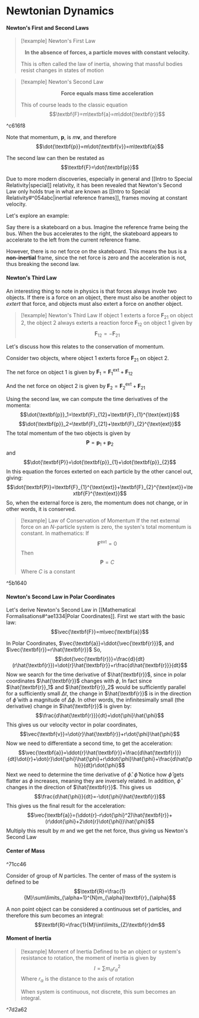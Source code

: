 # Newtonian Dynamics


#### Newton's First and Second Laws
>[!example] Newton's First Law
>**<p style="text-align:center;">In the absence of forces, a particle moves with constant velocity.</p>**
>
>This is often called the law of inertia, showing that massful bodies resist changes in states of motion

>[!example] Newton's Second Law
>**<p style="text-align:center;">Force equals mass time acceleration</p>**
>
>This of course leads to the classic equation $$\textbf{F}=m\textbf{a}=m\ddot{\textbf{r}}$$

^c616f8

Note that momentum, $\textbf{p}$, is $m\textbf{v}$, and therefore$$\dot{\textbf{p}}=m\dot{\textbf{v}}=m\textbf{a}$$

The second law can then be restated as$$\textbf{F}=\dot{\textbf{p}}$$

Due to more modern discoveries, especially in general and [[Intro to Special Relativity|special]] relativity, it has been revealed that Newton's Second Law only holds true in what are known as [[Intro to Special Relativity#^054abc|inertial reference frames]], frames moving at constant velocity.

Let's explore an example:

Say there is a skateboard on a bus.
Imagine the reference frame being the bus. When the bus accelerates to the right, the skateboard appears to accelerate to the left from the current reference frame.

However, there is no net force on the skateboard. This means the bus is a **non-inertial** frame, since the net force is zero and the acceleration is not, thus breaking the second law.

#### Newton's Third Law
An interesting thing to note in physics is that forces always invole two objects. If there is a force on an object, there must also be another object to *extert* that force, and objects must also extert a force on another object.

>[!example] Newton's Third Law
>If object 1 exterts a force $\textbf{F}_{21}$ on object 2, the object 2 always exterts a reaction force $\textbf{F}_{12}$ on object 1 given by$$\textbf{F}_{12}=-\textbf{F}_{21}$$

Let's discuss how this relates to the conservation of momentum.

Consider two objects, where object 1 exterts force $\textbf{F}_{21}$ on object 2.

The net force on object 1 is given by $\textbf{F}_{1}=\textbf{F}_{1}^{\text{ext}}+\textbf{F}_{12}$

And the net force on object 2 is given by $\textbf{F}_2=\textbf{F}^{\text{ext}}_{2}+\textbf{F}_{21}$

Using the second law, we can compute the time derivatives of the momenta:
$$\dot{\textbf{p}}_1=\textbf{F}_{12}+\textbf{F}_{1}^{\text{ext}}$$
$$\dot{\textbf{p}}_2=\textbf{F}_{21}+\textbf{F}_{2}^{\text{ext}}$$
The total momentum of the two objects is given by
$$\textbf{P}=\textbf{p}_{1}+\textbf{p}_{2}$$and
$$\dot{\textbf{P}}=\dot{\textbf{p}}_{1}+\dot{\textbf{p}}_{2}$$
In this equation the forces exterted on each particle by the other cancel out, giving:
$$\dot{\textbf{P}}=\textbf{F}_{1}^{\text{ext}}+\textbf{F}_{2}^{\text{ext}}=\textbf{F}^{\text{ext}}$$
So, when the external force is zero, the momentum does not change, or in other words, it is conserved.

>[!example] Law of Conservation of Momentum
>If the net external force on an $N$-particle system is zero, the systen's total momentum is constant.
>In mathematics:
>If$$\textbf{F}^{\text{ext}}=0$$Then$$\textbf{P}=C$$
>Where $C$ is a constant

^5b1640

#### Newton's Second Law in Polar Coordinates
Let's derive Newton's Second Law in [[Mathematical Formalisations#^ae1334|Polar Coordinates]].
First we start with the basic law:$$\vec{\textbf{F}}=m\vec{\textbf{a}}$$

In Polar Coordinates, $\vec{\textbf{a}}=\ddot{\vec{\textbf{r}}}$, and $\vec{\textbf{r}}=r\hat{\textbf{r}}$
So,
$$\dot{\vec{\textbf{r}}}=\frac{d}{dt}(r\hat{\textbf{r}})=\dot{r}\hat{\textbf{r}}+r\frac{d\hat{\textbf{r}}}{dt}$$
Now we search for the time derivative of $\hat{\textbf{r}}$, since in polar coordinates $\hat{\textbf{r}}$ changes with $\phi$, In fact since $\hat{\textbf{r}}_1$ and $\hat{\textbf{r}}_2$ would be sufficiently parallel for a sufficiently small $\Delta t$, the change in $\hat{\textbf{r}}$ is in the direction of $\hat{\phi}$ with a magnitude of $\Delta \phi$. In other words, the infinitesimally small (the derivative) change in $\hat{\textbf{r}}$ is given by:
$$\frac{d\hat{\textbf{r}}}{dt}=\dot{\phi}\hat{\phi}$$
This gives us our velocity vector in polar coordinates,$$\vec{\textbf{v}}=\dot{r}\hat{\textbf{r}}+r\dot{\phi}\hat{\phi}$$
Now we need to differentiate a second time, to get the acceleration:
$$\vec{\textbf{a}}=\ddot{r}\hat{\textbf{r}}+\frac{d\hat{\textbf{r}}}{dt}\dot{r}+\dot{r}\dot{\phi}\hat{\phi}+r\ddot{\phi}\hat{\phi}+\frac{d\hat{\phi}}{dt}r\dot{\phi}$$
Next we need to determine the time derivative of $\hat{\phi}$. $\hat{\phi}$ Notice how $\hat{\phi}$ gets flatter as $\phi$ increases, meaning they are inversely related. In addition, $\hat{\phi}$ changes in the direction of $\hat{\textbf{r}}$. This gives us
$$\frac{d\hat{\phi}}{dt}=-\dot{\phi}\hat{\textbf{r}}$$
This gives us the final result for the acceleration:
$$\vec{\textbf{a}}=(\ddot{r}-r\dot{\phi}^2)\hat{\textbf{r}}+(r\ddot{\phi}+2\dot{r}\dot{\phi})\hat{\phi}$$
Multiply this result by $m$ and we get the net force, thus giving us Newton's Second Law

#### Center of Mass

^71cc46

Consider of group of $N$ particles. The center of mass of the system is defined to be 
$$\textbf{R}=\frac{1}{M}\sum\limits_{\alpha=1}^{N}m_{\alpha}\textbf{r}_{\alpha}$$

A non point object can be considered a continuous set of particles, and therefore this sum becomes an integral:
$$\textbf{R}=\frac{1}{M}\int\limits_{Z}\textbf{r}dm$$

#### Moment of Inertia
>[!example] Moment of Inertia
>Defined to be an object or system's resistance to rotation, the moment of inertia is given by
>$$I=\sum m_{\alpha}r^{2}_{\alpha}$$
>Where $r_\alpha$ is the distance to the axis of rotation
>
>When  system is continuous, not discrete, this sum becomes an integral.

^7d2a62
